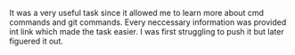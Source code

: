 It was a very useful task since it allowed me to learn more about cmd commands and git commands. Every neccessary information was provided int link which made the task easier. I was first struggling to push it but later figuered it out. 
